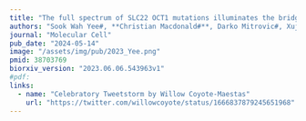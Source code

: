```yaml
---
title: "The full spectrum of SLC22 OCT1 mutations illuminates the bridge between drug transporter biophysics and pharmacogenomics"
authors: "Sook Wah Yee#, **Christian Macdonald#**, Darko Mitrovic#, Xujia Zhou, Megan L. Koleske, Jia Yang, Dina Buitrago Silva, Patrick Rockefeller Grimes, Donovan Trinidad, Swati S. More, Linda Kachuri, John S. Witte, Lucie Delemotte, Kathleen M. Giacomini, Willow Coyote-Maestas (#Equal contributions)"
journal: "Molecular Cell"
pub_date: "2024-05-14"
image: "/assets/img/pub/2023_Yee.png"
pmid: 38703769
biorxiv_version: "2023.06.06.543963v1"
#pdf:
links:
  - name: "Celebratory Tweetstorm by Willow Coyote-Maestas"
    url: "https://twitter.com/willowcoyote/status/1666837879245651968"
---
```

